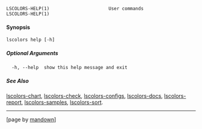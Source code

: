 	LSCOLORS-HELP(1)                      User commands                      LSCOLORS-HELP(1)

#### Synopsis
	lscolors help [-h]

##### Optional Arguments
	  -h, --help  show this help message and exit

##### See Also

[lscolors-chart](chart.md), [lscolors-check](check.md), [lscolors-configs](configs.md), [lscolors-docs](docs.md), [lscolors-report](report.md), [lscolors-samples](samples.md), [lscolors-sort](sort.md).

----------------------------------------------------------
[page by [mandown](https://github.com/russellane/mandown)]
